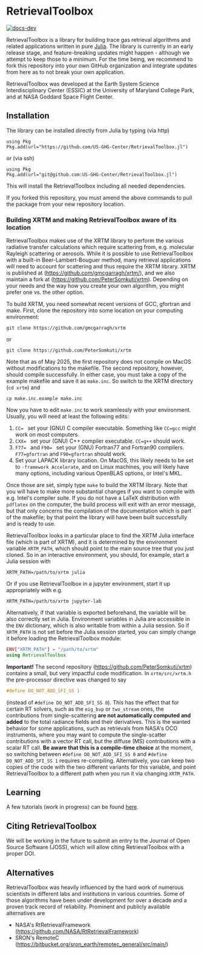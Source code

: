 # RetrievalToolbox
[![docs-dev](https://img.shields.io/badge/docs-dev-blue.svg)][docs-dev-url]

RetrievalToolbox is a library for building trace gas retrieval algorithms and related applications written in pure [Julia](https://julialang.org). The library is currently in an early release stage, and feature-breaking updates might happen - although we attempt to keep those to a minimum. For the time being, we recommend to fork this repository into your own GitHub organization and integrate updates from here as to not break your own application.

RetrievalToolbox was developed at the Earth System Science Interdisciplinary Center (ESSIC) at the University of Maryland College Park, and at NASA Goddard Space Flight Center.

## Installation

The library can be installed directly from Julia by typing (via http)

    using Pkg
    Pkg.add(url="https://github.com/US-GHG-Center/RetrievalToolbox.jl")

or (via ssh)

    using Pkg
    Pkg.add(url="git@github.com:US-GHG-Center/RetrievalToolbox.jl")

This will install the RetrievalToolbox including all needed dependencies.

If you forked this repository, you must amend the above commands to pull the package from your new repository location.


### Building XRTM and making RetrievalToolbox aware of its location

RetrievalToolbox makes use of the XRTM library to perform the various radiative transfer calculations which require scattering from, e.g. molecular Rayleigh scattering or aerosols. While it is possible to use RetrievalToolbox with a built-in Beer-Lambert-Bouguer method, many retrieval applications will need to account for scattering and thus require the XRTM library. XRTM is published at (https://github.com/gmcgarragh/xrtm/), and we also maintain a fork at (https://github.com/PeterSomkuti/xrtm). Depending on your needs and the way how you create your own algorithm, you might prefer one vs. the other option.

To build XRTM, you need somewhat recent versions of GCC, gfortran and make. First, clone the repository into some location on your computing environment:

`git clone https://github.com/gmcgarragh/xrtm`

or

`git clone https://github.com/PeterSomkuti/xrtm`

Note that as of May 2025, the first repository does not compile on MacOS without modifications to the makefile. The second repository, however, should compile successfully. In either case, you must take a copy of the example makefile and save it as `make.inc`. So switch to the XRTM directory (`cd xrtm`) and

`cp make.inc.example make.inc`

Now you have to edit `make.inc` to work seamlessly with your environment. Usually, you will need at least the following edits:

1. `CC= ` set your (GNU) C compiler executable. Something like `CC=gcc` might work on most computers.
2. `CXX= ` set your (GNU) C++ compiler executable. `CC=g++` should work.
3. `F77= ` and `F90= ` set your (GNU) Fortran77 and Fortran90 compilers. `F77=gfortran` and `F90=gfortran` should work.
4. Set your LAPACK library location. On MacOS, this likely needs to be set to `-framework Accelerate`, and on Linux machines, you will likely have many options, including various OpenBLAS options, or Intel's MKL.

Once those are set, simply type `make` to build the XRTM library. Note that you will have to make more substantial changes if you want to compile with e.g. Intel's compiler suite. If you do not have a LaTeX distribution with `pdflatex` on the computer, the build process will exit with an error message, but that only concerns the compilation of the documentation which is part of the makefile; by that point the library will have been built successfully and is ready to use.

RetrievalToolbox looks in a particular place to find the XRTM Julia interface file (which is part of XRTM), and it is determined by the environment variable `XRTM_PATH`, which should point to the main source tree that you just cloned. So in an interactive environment, you should, for example, start a Julia session with

`XRTM_PATH=/path/to/xrtm julia`

Or if you use RetrievalToolbox in a jupyter environment, start it up appropriately with e.g.

`XRTM_PATH=/path/to/xrtm jupyter-lab`

Alternatively, if that variable is exported beforehand, the variable will be also correctly set in Julia. Environment variables in Julia are accessible in the `ENV` dictionary, which is also writable from within a Julia session. So if `XRTM_PATH` is not set before the Julia session started, you can simply change it before loading the RetrievalToolbox module:

```julia
ENV["XRTM_PATH"] = "/path/to/xrtm"
using RetrievalToolbox
```

**Important!** The second repository (https://github.com/PeterSomkuti/xrtm) contains a small, but very impactful code modification. In `xrtm/src/xrtm.h` the pre-processor directive was changed to say
``` c
#define DO_NOT_ADD_SFI_SS 1
```
(instead of `#define DO_NOT_ADD_SFI_SS 0`). This has the effect that for certain RT solvers, such as the `eig_bvp` or `two_stream` ones, the contributions from single-scattering **are not automatically computed and added** to the total radiance fields and their derivatives. This is the wanted behavior for some applications, such as retrievals from NASA's OCO instruments, where you may want to compute the single-scatter contributions with a vector RT call, but the diffuse (MS) contributions with a scalar RT call. **Be aware that this is a compile-time choice** at the moment, so switching between `#define DO_NOT_ADD_SFI_SS 0` and `#define DO_NOT_ADD_SFI_SS 1` requires re-compiling. Alternatively, you can keep two copies of the code with the two different variants for this variable, and point RetrievalToolbox to a different path when you run it via changing `XRTM_PATH`.


## Learning

A few tutorials (work in progress) can be found [here](https://petersomkuti.github.io/RetrievalToolbox-Tutorials/).

## Citing RetrievalToolbox

We will be working in the future to submit an entry to the Journal of Open Source Software (JOSS), which will allow citing RetrievalToolbox with a proper DOI.

## Alternatives

RetrievalToolbox was heavily influenced by the hard work of numerous scientists in different labs and institutions in various countries. Some of those algorithms have been under development for over a decade and a proven track record of reliability. Prominent and publicly available alternatives are

- NASA's RtRetrievalFramework (https://github.com/NASA/RtRetrievalFramework)
- SRON's RemoteC (https://bitbucket.org/sron_earth/remotec_general/src/main/)


[docs-dev-url]: https://US-GHG-Center.github.io/RetrievalToolbox.jl/dev/